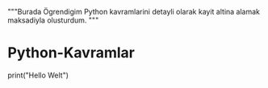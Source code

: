 """Burada Ögrendigim Python kavramlarini detayli olarak kayit 
altina alamak maksadiyla olusturdum.
"""
# Python-Kavramlar
print("Hello Welt")

